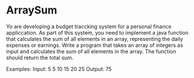# ArraySum

Yo are developing a budget traccking system for a personal finance appliccation. As part of this system, you need to implement a java function that calculates the sum of all elements in an array, representing the daily expenses or earnings.
Write a program that takes an array of integers as input and calculates the sum of all elements in the array. The function should return the total sum.

Examples:
Input: 5 
       5 10 15 20 25
Output: 75

